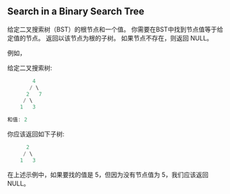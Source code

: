 ## Search in a Binary Search Tree

给定二叉搜索树（BST）的根节点和一个值。 你需要在BST中找到节点值等于给定值的节点。 返回以该节点为根的子树。 如果节点不存在，则返回 NULL。

例如，

给定二叉搜索树:

```java
        4
       / \
      2   7
     / \
    1   3

和值: 2
```

你应该返回如下子树:

```java
      2     
     / \   
    1   3
```

在上述示例中，如果要找的值是 5，但因为没有节点值为 5，我们应该返回 NULL。